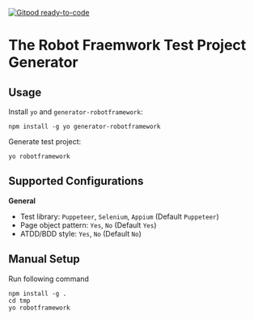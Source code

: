 [![Gitpod ready-to-code](https://img.shields.io/badge/Gitpod-ready--to--code-blue?logo=gitpod)](https://gitpod.io/#https://github.com/qahive/generator-robotframework)

# The Robot Fraemwork Test Project Generator

## Usage

Install `yo` and `generator-robotframework`:

```text
npm install -g yo generator-robotframework
```

Generate test project:

    yo robotframework


## Supported Configurations

**General**
* Test library: `Puppeteer`, `Selenium`, `Appium` (Default `Puppeteer`)
* Page object pattern: `Yes`, `No` (Default `Yes`)
* ATDD/BDD style: `Yes`, `No` (Default `No`)


## Manual Setup
Run following command

    npm install -g .
    cd tmp
    yo robotframework
